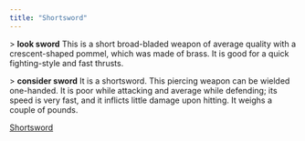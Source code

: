 ```yaml
---
title: "Shortsword"
---
```


\> **look sword**
This is a short broad-bladed weapon of average quality with a
crescent-shaped
pommel, which was made of brass. It is good for a quick fighting-style
and fast
thrusts.

\> **consider sword**
It is a shortsword.
This piercing weapon can be wielded one-handed.
It is poor while attacking and average while defending; its speed is
very fast, and it inflicts little damage upon hitting.
It weighs a couple of pounds.

[Shortsword](Category:_Piercing_weapons "wikilink")
